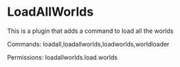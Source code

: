 # LoadAllWorlds
This is a plugin that adds a command to load all the worlds

Commands: loadall,loadallworlds,loadworlds,worldloader

Permissions: loadallworlds.load.worlds

